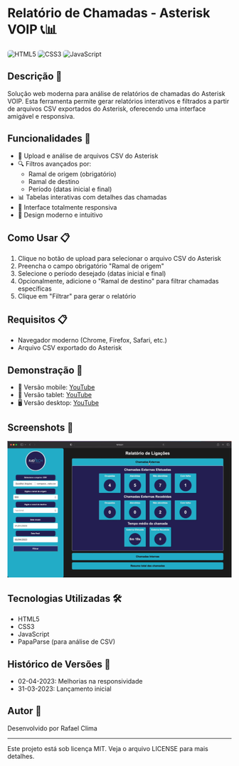 # Relatório de Chamadas - Asterisk VOIP 📞📊

<div data-badges >
  <a href="https://developer.mozilla.org/pt-BR/docs/Web/HTML" target="_blank" rel="noopener noreferrer" style="text-decoration: none;">
    <img src="https://img.shields.io/badge/HTML5-E34F26?style=for-the-badge&logo=html5&logoColor=white" alt="HTML5" style="border-radius: 5px;">
  </a>
  
  <a href="https://developer.mozilla.org/pt-BR/docs/Web/CSS" target="_blank" rel="noopener noreferrer" style="text-decoration: none;">
    <img src="https://img.shields.io/badge/CSS3-1572B6?style=for-the-badge&logo=css3&logoColor=white" alt="CSS3" style="border-radius: 5px;">
  </a>
  
  <a href="https://developer.mozilla.org/pt-BR/docs/Web/JavaScript" target="_blank" rel="noopener noreferrer" style="text-decoration: none;">
    <img src="https://img.shields.io/badge/JavaScript-F7DF1E?style=for-the-badge&logo=javascript&logoColor=black" alt="JavaScript" style="border-radius: 5px;">
  </a>
</div>

## Descrição 📝

Solução web moderna para análise de relatórios de chamadas do Asterisk VOIP. Esta ferramenta permite gerar relatórios interativos e filtrados a partir de arquivos CSV exportados do Asterisk, oferecendo uma interface amigável e responsiva.

## Funcionalidades 🚀

- 📄 Upload e análise de arquivos CSV do Asterisk
- 🔍 Filtros avançados por:
  - Ramal de origem (obrigatório)
  - Ramal de destino
  - Período (datas inicial e final)
- 📊 Tabelas interativas com detalhes das chamadas
- 📱 Interface totalmente responsiva
- 🎨 Design moderno e intuitivo

## Como Usar 📋

1. Clique no botão de upload para selecionar o arquivo CSV do Asterisk
2. Preencha o campo obrigatório "Ramal de origem"
3. Selecione o período desejado (datas inicial e final)
4. Opcionalmente, adicione o "Ramal de destino" para filtrar chamadas específicas
5. Clique em "Filtrar" para gerar o relatório

## Requisitos 📋

- Navegador moderno (Chrome, Firefox, Safari, etc.)
- Arquivo CSV exportado do Asterisk

## Demonstração 🎥

- 📱 Versão mobile: [YouTube](https://youtube.com/shorts/7dIkFMgobd8?feature=share)
- 📱 Versão tablet: [YouTube](https://youtube.com/shorts/j4eoQ6HHXhw?feature=share)
- 🖥️ Versão desktop: [YouTube](https://youtu.be/dbI9-qoqubM)

## Screenshots 📸

![Relatório de Chamadas](https://github.com/rafaelclima/relatoriochamadas/blob/master/.gitassets/capa.png?raw=true)

## Tecnologias Utilizadas 🛠️

- HTML5
- CSS3
- JavaScript
- PapaParse (para análise de CSV)

## Histórico de Versões 📅

- 02-04-2023: Melhorias na responsividade
- 31-03-2023: Lançamento inicial

## Autor 👤

Desenvolvido por Rafael Clima

---

Este projeto está sob licença MIT. Veja o arquivo LICENSE para mais detalhes.
